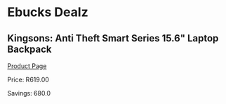 
# Ebucks Dealz
## Kingsons: Anti Theft Smart Series 15.6" Laptop Backpack
[Product Page](https://www.ebucks.com/web/shop/productSelected.do?prodId=642184975&catId=714948688)

Price: R619.00

Savings: 680.0


	